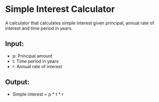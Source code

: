 # Simple Interest Calculator

A calculator that calculates simple interest given principal, annual rate of interest and time period in years.

## Input:
- p: Principal amount
- t: Time period in years
- r: Annual rate of interest

## Output:
- Simple interest = p * t * r
